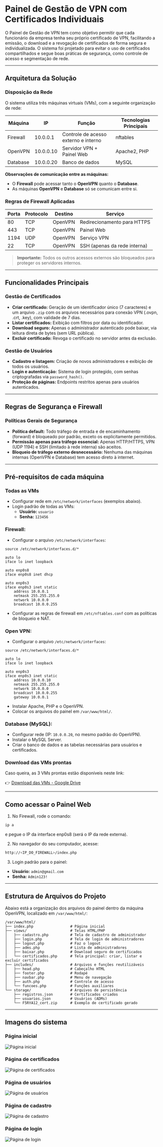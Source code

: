 # Painel de Gestão de VPN com Certificados Individuais

O Painel de Gestão de VPN tem como objetivo permitir que cada funcionário da empresa tenha seu próprio certificado de VPN, facilitando a emissão, o download e a revogação de certificados de forma segura e individualizada. O sistema foi projetado para evitar o uso de certificados compartilhados e segue boas práticas de segurança, como controle de acesso e segmentação de rede.

---

## Arquitetura da Solução

### Disposição da Rede

O sistema utiliza três máquinas virtuais (VMs), com a seguinte organização de rede:

| Máquina  | IP        | Função                               | Tecnologias Principais |
| -------- | --------- | ------------------------------------ | ---------------------- |
| Firewall | 10.0.0.1  | Controle de acesso externo e interno | nftables               |
| OpenVPN  | 10.0.0.10 | Servidor VPN + Painel Web            | Apache2, PHP           |
| Database | 10.0.0.20 | Banco de dados                       | MySQL                  |

**Observações de comunicação entre as máquinas:**

-   O **Firewall** pode acessar tanto o **OpenVPN** quanto o **Database**.
-   As máquinas **OpenVPN** e **Database** só se comunicam entre si.

### Regras de Firewall Aplicadas

| Porta | Protocolo | Destino | Serviço                      |
| ----- | --------- | ------- | ---------------------------- |
| 80    | TCP       | OpenVPN | Redirecionamento para HTTPS  |
| 443   | TCP       | OpenVPN | Painel Web                   |
| 1194  | UDP       | OpenVPN | Serviço VPN                  |
| 22    | TCP       | OpenVPN | SSH (apenas da rede interna) |

> **Importante:** Todos os outros acessos externos são bloqueados para proteger os servidores internos.

---

## Funcionalidades Principais

### Gestão de Certificados

-   **Criar certificado:** Geração de um identificador único (7 caracteres) e um arquivo `.zip` com os arquivos necessários para conexão VPN (.ovpn, .crt, .key), com validade de 7 dias.
-   **Listar certificados:** Exibição com filtros por data ou identificador.
-   **Download seguro:** Apenas o administrador autenticado pode baixar, via leitura direta de bytes (sem URL pública).
-   **Excluir certificado:** Revoga o certificado no servidor antes da exclusão.

### Gestão de Usuários

-   **Cadastro e listagem:** Criação de novos administradores e exibição de todos os usuários.
-   **Login e autenticação:** Sistema de login protegido, com senhas criptografadas via `password_hash()`.
-   **Proteção de páginas:** Endpoints restritos apenas para usuários autenticados.

---

## Regras de Segurança e Firewall

### Políticas Gerais de Segurança

-   **Política default:** Todo tráfego de entrada e de encaminhamento (forward) é bloqueado por padrão, exceto os explicitamente permitidos.
-   **Permissão apenas para tráfego essencial:** Apenas HTTP/HTTPS, VPN (UDP 1194) e SSH (limitado à rede interna) são aceitos.
-   **Bloqueio de tráfego externo desnecessário:** Nenhuma das máquinas internas (OpenVPN e Database) tem acesso direto à internet.

---

## Pré-requisitos de cada máquina

### Todas as VMs

-   Configurar rede em `/etc/network/interfaces` (exemplos abaixo).
-   Login padrão de todas as VMs:
    -   **Usuário:** `usuario`
    -   **Senha:** `123456`

### Firewall:

-   Configurar o arquivo `/etc/network/interfaces`:

```
source /etc/network/interfaces.d/*

auto lo
iface lo inet loopback

auto enp0s8
iface enp0s8 inet dhcp

auto enp0s3
iface enp0s3 inet static
    address 10.0.0.1
    netmask 255.255.255.0
    network 10.0.0.0
    broadcast 10.0.0.255
```

-   Configurar as regras de firewall em `/etc/nftables.conf` com as políticas de bloqueio e NAT.

### Open VPN:

-   Configurar o arquivo `/etc/network/interfaces`:

```
source /etc/network/interfaces.d/*

auto lo
iface lo inet loopback

auto enp0s3
iface enp0s3 inet static
    address 10.0.0.10
    netmask 255.255.255.0
    network 10.0.0.0
    broadcast 10.0.0.255
    gateway 10.0.0.1
```

-   Instalar Apache, PHP e o OpenVPN.
-   Colocar os arquivos do painel em `/var/www/html/`.

### Database (MySQL):

-   Configurar rede (IP: `10.0.0.20`, no mesmo padrão do OpenVPN).
-   Instalar o MySQL Server.
-   Criar o banco de dados e as tabelas necessárias para usuários e certificados.

### Download das VMs prontas

Caso queira, as 3 VMs prontas estão disponíveis neste link:

👉 [Download das VMs - Google Drive](https://drive.google.com/drive/folders/1MhDxd-Ku4oU6KndtwsuQVd44Br34tUGs)


---


## Como acessar o Painel Web

1. No Firewall, rode o comando:

```bash
ip a
```

e pegue o IP da interface enp0s8 (será o IP da rede externa).

2. No navegador do seu computador, acesse:

```bash
http://<IP_DO_FIREWALL>/index.php
```

3. Login padrão para o painel:

-   **Usuário:** `admin@gmail.com`
-   **Senha:** `Admin123!`

---

## Estrutura de Arquivos do Projeto

Abaixo está a organização dos arquivos do painel dentro da máquina OpenVPN, localizado em `/var/www/html/`:

```
/var/www/html/
├── index.php                 # Página inicial
├── views/                    # Telas HTML/PHP
│   ├── cadastro.php          # Tela de cadastro de administrador
│   ├── login.php             # Tela de login de administradores
│   ├── logout.php            # Faz o logout
│   ├── adms.php              # Lista de administradores
│   ├── baixar.php            # Download seguro de certificados
│   └── certificados.php      # Tela principal: criar, listar e excluir certificados
├── includes/                 # Arquivos e funções reutilizáveis
│   ├── head.php              # Cabeçalho HTML
│   ├── footer.php            # Rodapé
│   ├── navbar.php            # Menu de navegação
│   ├── auth.php              # Controle de acesso
│   └── funcoes.php           # Funções auxiliares
└── storage/                  # Arquivos de persistência
    ├── registros.json        # Certificados criados
    ├── usuarios.json         # Usuários (ADMs)
    └── F5RYA12_cert.zip      # Exemplo de certificado gerado
```

---


## Imagens do sistema

### Página inicial
![Página inicial](Screenshots/1-index.png)

### Página de certificados
![Página de certificados](Screenshots/2-certificados.png)

### Página de usuários
![Página de usuários](Screenshots/3-adms.png)

### Página de cadastro
![Página de cadastro](Screenshots/4-cadastro.png)

### Página de login
![Página de login](Screenshots/5-login.png)
